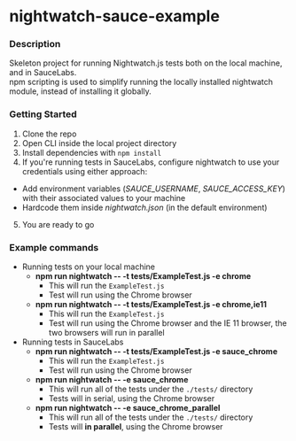 # nightwatch-sauce-example

### Description
Skeleton project for running Nightwatch.js tests both on the local machine, and in SauceLabs.<br>
npm scripting is used to simplify running the locally installed nightwatch module, instead of installing it globally.

### Getting Started
1. Clone the repo
2. Open CLI inside the local project directory
3. Install dependencies with `npm install`
4. If you're running tests in SauceLabs, configure nightwatch to use your credentials using either approach:
  - Add environment variables (_SAUCE_USERNAME_, _SAUCE_ACCESS_KEY_) with their associated values to your machine
  - Hardcode them inside _nightwatch.json_ (in the default environment)
5. You are ready to go

### Example commands
- Running tests on your local machine
  - __npm run nightwatch -- -t tests/ExampleTest.js -e chrome__
    - This will run the `ExampleTest.js`
    - Test will run using the Chrome browser
  - __npm run nightwatch -- -t tests/ExampleTest.js -e chrome,ie11__
    - This will run the `ExampleTest.js`
    - Test will run using the Chrome browser and the IE 11 browser, the two browsers will run in parallel
- Running tests in SauceLabs
  - __npm run nightwatch -- -t tests/ExampleTest.js -e sauce_chrome__
    - This will run the `ExampleTest.js`
    - Test will run using the Chrome browser
  - __npm run nightwatch -- -e sauce_chrome__
    - This will run all of the tests under the `./tests/` directory
    - Tests will in serial, using the Chrome browser
  - __npm run nightwatch -- -e sauce_chrome_parallel__
    - This will run all of the tests under the `./tests/` directory
    - Tests will __in parallel__, using the Chrome browser